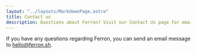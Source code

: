 ```yaml
---
layout: "../layouts/MarkdownPage.astro"
title: Contact us
description: Questions about Ferron? Visit our Contact Us page for email, and other support channel options to reach our team.
---
```


If you have any questions regarding Ferron, you can send an email message to [hello@ferron.sh](mailto:hello@ferron.sh).
